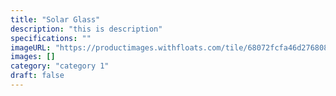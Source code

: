 ```yaml
---
title: "Solar Glass"
description: "this is description"
specifications: ""
imageURL: "https://productimages.withfloats.com/tile/68072fcfa46d276808f0ffcd.png"
images: []
category: "category 1"
draft: false
---
```


